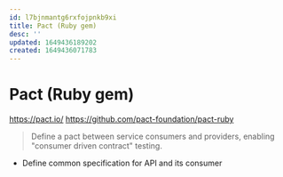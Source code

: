 ```yaml
---
id: l7bjnmantg6rxfojpnkb9xi
title: Pact (Ruby gem)
desc: ''
updated: 1649436189202
created: 1649436071783
---
```


# Pact (Ruby gem)

https://pact.io/
https://github.com/pact-foundation/pact-ruby

> Define a pact between service consumers and providers, enabling "consumer driven contract" testing.

- Define common specification for API and its consumer
